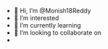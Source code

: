 - 👋 Hi, I’m @Monish18Reddy
- 👀 I’m interested 
- 🌱 I’m currently learning 
- 💞️ I’m looking to collaborate on
- 

<!---
Monish18Reddy/Monish18Reddy is a ✨ special ✨ repository because its `README.md` (this file) appears on your GitHub profile.
You can click the Preview link to take a look at your changes.
--->
